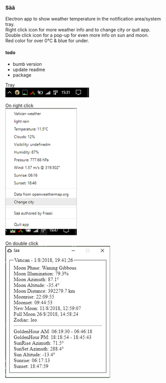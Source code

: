 ### Sää

Electron app to show weather temperature in the notification area/system tray.  
Right click icon for more weather info and to change city or quit app.  
Double click icon for a pop-up for even more info on sun and moon.  
Red color for over 0&deg;C & blue for under.

#### todo
- bumb version
- update readme
- package

Tray  
 ![Tray pic](2018-07-20_1531.png)

 On right click  
 ![right click](2018-08-01_1947.png)  

 On double click  
 ![right click](2018-08-01_1941.png)  